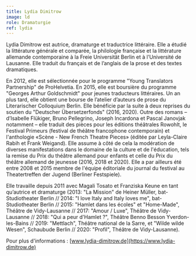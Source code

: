 ```yaml
---
title: Lydia Dimitrow
image: ld
role: Dramaturgie
ref: lydia
---
```


Lydia Dimitrow est autrice, dramaturge et traductrice littéraire. Elle a étudié la littérature générale et comparée, la philologie française et la littérature allemande contemporaine à la Freie Universität Berlin et à l'Université de Lausanne. Elle traduit du français et de l’anglais de la prose et des textes dramatiques. 

En 2012, elle est sélectionnée pour le programme "Young Translators Partnership" de ProHelvetia. En 2015, elle est boursière du programme "Georges Arthur Goldschmidt" pour jeunes traducteurs littéraires. Un an plus tard, elle obtient une bourse de l’atelier d’auteurs de prose du Literarischer Colloquium Berlin. Elle bénéficie par la suite à deux reprises du soutien du "Deutscher Übersetzerfonds" (2016, 2020). 
Outre des romans – d’Isabelle Flükiger, Bruno Pellegrino, Joseph Incardona et Pascal Janovjak notamment – elle traduit des pièces pour les éditions théâtrales Rowohlt, le Festival Primeurs (festival de théâtre francophone contemporain) et l'anthologie «Scène - New French Theatre Pieces» (éditée par Leyla-Claire Rabih et Frank Weigand). Elle assume à côté de cela la modération de diverses manifestations dans le domaine de la culture et de l'éducation, tels la remise du Prix du théâtre allemand pour enfants et celle du Prix du théâtre allemand de jeunesse (2016, 2018 et 2020). Elle a par ailleurs été entre 2008 et 2015 membre de l'équipe éditoriale du journal du festival au Theatertreffen der Jugend (Berliner Festspiele).

Elle travaille depuis 2011 avec Magali Tosato et Franziska Keune en tant qu’autrice et dramaturge (2013: "La Mission" de Heiner Müller, bat-Studiotheater Berlin // 2014: "I love Italy and Italy loves me", bat-Studiotheater Berlin // 2015: "Hamlet dans les écoles" et "Home-Made", Théâtre de Vidy-Lausanne // 2017: "Amour / Luxe", Théâtre de Vidy-Lausanne // 2018: "Qui a peur d'Hamlet ?", Théâtre Benno Besson Yverdon-les-Bains // 2019: "Mettlach", Théâtre national de la Sarre, et "Wilde wilde Wesen", Schaubude Berlin // 2020: "Profil", Théâtre de Vidy-Lausanne).

Pour plus d'informations : [www.lydia-dimitrow.de](https://www.lydia-dimitrow.de)
